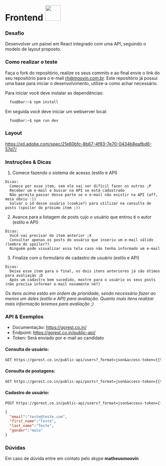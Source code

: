 # Frontend <img src="https://www.moovin.com.br/img/logo_moovin.png" width="50">

### Desafio

Desenvolver um painel em React integrado com uma API, seguindo o modelo de layout proposto.

### Como realizar o teste

Faça o fork do repositório, realize os seus commits e ao final envie o link do seu repositório para o e-mail rh@moovin.com.br. Este repositório já possui uma base para iniciar o desenvolvimento, utilize-a como achar necessário. 

Para iniciar você deve instalar as dependências:
```zsh
  foo@bar:~$ npm install
```
Em seguida você deve iniciar um webserver local:
```zsh
  foo@bar:~$ npm run dev
```

### Layout

https://xd.adobe.com/spec/21e60bfc-8b67-4f93-7e70-0434b8eafbd6-57d7/

### Instruções & Dicas

1. Comece fazendo o sistema de acesso (estilo e API)

```
Dicas: 
  Comece por esse item, sem ele vai ser difícil fazer os outros ;P
  Receber um e-mail e buscar na API se está cadastrado
  Não permita passar dessa parte se o e-mail não existir na API (aff, meio óbviu :|)
  Salvar o id desse usuário (cookie?) para utilizar na consulta de posts (spoiler do próximo item ;))
```
2. Avance para a listagem de posts cujo o usuário que entrou é o autor (estilo e API)

```
Dicas: 
  Você vai precisar do item anterior ;X
  Consultar apenas os posts do usuário que inseriu um e-mail válido (lembra do spoiler?)
  Ninguém pode visualizar essa tela caso não tenha informado um e-mail 
```
3. Finalize com o formulário de cadastro de usuário (estilo e API)
```
Dicas: 
  Deixe esse item para o final, os dois itens anteriores já são ótimos para avaliação ;D
  Após um cadastro bem sucedido, mostre para o usuário os seus posts (não precisa informar e-mail novamente né?)
```
*Os itens acima estão em ordem de prioridade, sendo necessário fazer ao menos um deles (estilo e API) para avaliação. Quanto mais itens realizar mais informação teremos para avaliação ;)*

### API & Exemplos

- Documentação: https://gorest.co.in/
- Endpoint: https://gorest.co.in/public-api/
- Token: Será enviado por e-mail ao candidato 

#### Consulta de usuário: 
```perl
GET https://gorest.co.in/public-api/users?_format=json&access-token={{token}}&email={{email}}
```

#### Consulta de postagens: 
```perl
GET https://gorest.co.in/public-api/posts?_format=json&access-token={{token}}&user_id={{user_id}}
```

#### Cadastro de usuário: 
```perl
POST https://gorest.co.in/public-api/users?_format=json&access-token={{token}}
```
```json
{
  "email":"teste@teste.com",
  "first_name":"Teste",
  "last_name":"Teste",
  "gender":"male"
}
```

### Dúvidas

Em caso de dúvida entre em contato pelo skype **matheusmoovin**

